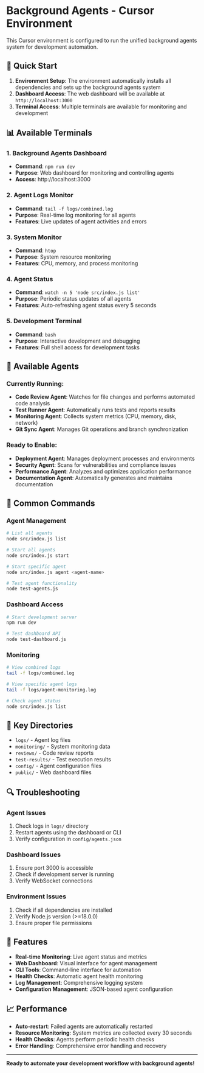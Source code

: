 # Background Agents - Cursor Environment

This Cursor environment is configured to run the unified background agents system for development automation.

## 🚀 Quick Start

1. **Environment Setup**: The environment automatically installs all dependencies and sets up the background agents system
2. **Dashboard Access**: The web dashboard will be available at `http://localhost:3000`
3. **Terminal Access**: Multiple terminals are available for monitoring and development

## 📊 Available Terminals

### 1. Background Agents Dashboard
- **Command**: `npm run dev`
- **Purpose**: Web dashboard for monitoring and controlling agents
- **Access**: http://localhost:3000

### 2. Agent Logs Monitor
- **Command**: `tail -f logs/combined.log`
- **Purpose**: Real-time log monitoring for all agents
- **Features**: Live updates of agent activities and errors

### 3. System Monitor
- **Command**: `htop`
- **Purpose**: System resource monitoring
- **Features**: CPU, memory, and process monitoring

### 4. Agent Status
- **Command**: `watch -n 5 'node src/index.js list'`
- **Purpose**: Periodic status updates of all agents
- **Features**: Auto-refreshing agent status every 5 seconds

### 5. Development Terminal
- **Command**: `bash`
- **Purpose**: Interactive development and debugging
- **Features**: Full shell access for development tasks

## 🔧 Available Agents

### Currently Running:
- **Code Review Agent**: Watches for file changes and performs automated code analysis
- **Test Runner Agent**: Automatically runs tests and reports results
- **Monitoring Agent**: Collects system metrics (CPU, memory, disk, network)
- **Git Sync Agent**: Manages Git operations and branch synchronization

### Ready to Enable:
- **Deployment Agent**: Manages deployment processes and environments
- **Security Agent**: Scans for vulnerabilities and compliance issues
- **Performance Agent**: Analyzes and optimizes application performance
- **Documentation Agent**: Automatically generates and maintains documentation

## 🎯 Common Commands

### Agent Management
```bash
# List all agents
node src/index.js list

# Start all agents
node src/index.js start

# Start specific agent
node src/index.js agent <agent-name>

# Test agent functionality
node test-agents.js
```

### Dashboard Access
```bash
# Start development server
npm run dev

# Test dashboard API
node test-dashboard.js
```

### Monitoring
```bash
# View combined logs
tail -f logs/combined.log

# View specific agent logs
tail -f logs/agent-monitoring.log

# Check agent status
node src/index.js list
```

## 📁 Key Directories

- `logs/` - Agent log files
- `monitoring/` - System monitoring data
- `reviews/` - Code review reports
- `test-results/` - Test execution results
- `config/` - Agent configuration files
- `public/` - Web dashboard files

## 🔍 Troubleshooting

### Agent Issues
1. Check logs in `logs/` directory
2. Restart agents using the dashboard or CLI
3. Verify configuration in `config/agents.json`

### Dashboard Issues
1. Ensure port 3000 is accessible
2. Check if development server is running
3. Verify WebSocket connections

### Environment Issues
1. Check if all dependencies are installed
2. Verify Node.js version (>=18.0.0)
3. Ensure proper file permissions

## 🎉 Features

- **Real-time Monitoring**: Live agent status and metrics
- **Web Dashboard**: Visual interface for agent management
- **CLI Tools**: Command-line interface for automation
- **Health Checks**: Automatic agent health monitoring
- **Log Management**: Comprehensive logging system
- **Configuration Management**: JSON-based agent configuration

## 📈 Performance

- **Auto-restart**: Failed agents are automatically restarted
- **Resource Monitoring**: System metrics are collected every 30 seconds
- **Health Checks**: Agents perform periodic health checks
- **Error Handling**: Comprehensive error handling and recovery

---

**Ready to automate your development workflow with background agents!** 